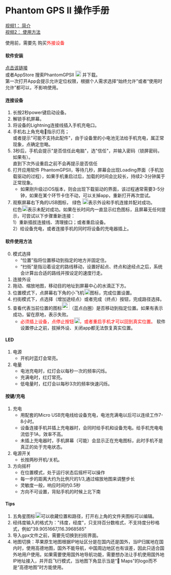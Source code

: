Phantom GPS II 操作手册
==== 
[视频1： 简介](https://v.youku.com/v_show/id_XNDY1MjIwMDg4OA==.html)<br>
[视频2： 使用方法](https://v.youku.com/v_show/id_XNDY1MzU2MDMwOA==.html)<br>

使用前，需要先 购买<font  color="red">外接设备</font><br>
#### 软件安装
   [点击该链接](https://apps.apple.com/cn/app/phantomgpsii/id1484343559) <br>或者AppStore 搜索PhantomGPSII <img src="http://phantomgps.com/assets/icon-83.5@2x.png" width="18"> 并下载。<br>第一次打开App会提示允许定位权限，根据个人需求选择“始终允许”或者“使用时允许”都可以，不影响使用。

#### 连接设备
1.	长按2秒power键启动设备。<br>
2.	解锁手机屏幕。<br>
3.	将设备的Lightning连接线插入手机充电口。<br>
4.	手机右上角充电🔋指示灯亮；<br>
	或者提示"可能不支持此配件"，由于设备里的小电池无法给手机充电，属正常现象，点确定忽略。<br>
5.	3秒后，手机会提示"是否信任此电脑"，选"信任"，并输入密码（锁屏密码，如果有）。<br>
	直到下次外设重启之前不会再提示是否信任<br>
6.	打开应用软件 PhantomGPSII，等待几秒，屏幕会出现Loading界面（手机加载驱动的过程），如果手机重启过后，加载的时间会比较长，持续2-3分钟属于正常现象。<br>
	- 如果刚升级过iOS版本，则会出现下载驱动的界面，该过程通常需要3-5分钟，如果在某个环节卡住不动，可以关掉app，重新打开再次尝试。<br>
7.	观察屏幕右下角的USB图标， 绿色 <img src="http://phantomgps.com/assets/connected@2x.png" width="18">表示外设和手机连接并配对成功。<br>
红色<img src="http://phantomgps.com/assets/disconnected@2x.png" width="18">表示未配对成功。如果在长时间内一直显示红色图标，且屏幕无任何提示，可尝试以下步骤重新连接：<br>
	1）重新插拔连接线、清理接口；或者重启设备。<br>
	2）给设备充电，或者连接手机的同时将设备的充电器插上。<br>
	
#### 软件使用方法<br>
0.	模式选择
	- “位置”指将位置移动到指定的地方并固定住。
	- “扫街”是指沿着设定的路线移动，设置好起点、终点和途经点之后，系统会计算出合适的路线并按设定的速度行走。
1.	连接外设
2.	拖动、缩放地图，移动目的地址到屏幕中心的水滴正下方。
3.	位置模式下，点屏幕右下角的小飞机<img src="http://phantomgps.com/assets/flyto_2.png" width="18">图标，完成位置设置。
4.	扫街模式下，点选择（增加途经点）或者完成（终点）按钮，完成路径选择。
5.	查看代表当前位置的图标<img src="http://phantomgps.com/assets/bluecycle.png" width="24">（蓝点白圈）是否移动到指定位置。如果有表示成功，留在原地，表示失败。<br>
	- <font  color="red">必须插上设备，点停止按钮<img src="http://phantomgps.com/assets/stop@2x.png" width="18">，或者重启手机才可以回到真实位置。</font>
	软件设置停止之前，拔掉外设、关闭app都无法恢复真实位置。<br>

#### LED
1.	电源
	- 开机时蓝灯会常亮。<br>
2.	电量
	- 电池充电时，红灯会以每秒一次的频率闪烁。<br>
	- 充满电时，红灯常亮。<br>
	- 低电量时，红灯会以每秒3次的频率快速闪烁。<br>

#### 按键/充电
1.	充电
	- 用配套的Micro USB充电线给设备充电，电池充满电以后可以连续工作7-8小时。<br>
	- 设备连接手机并插上充电器时，会同时给手机和设备充电。给手机充电电流低于1A，效率不高。<br>
	- 未插上充电器时，手机屏幕（可能）会显示正在充电图标，此时手机不是真正的处于充电状态。<br>
2.	电源开关
	- 长按两秒开机/关机。<br>
3.	方向摇杆<br>
	- 在位置模式，处于运行状态后摇杆可以操作<br>
	- 每一步的距离大约为比例尺的1/3,通过缩放地图来调整步长<br>
	- 灵敏度一般，响应时间约0.5秒<br>
	- 方向不可设置，背贴手机的时候上北下南<br>	
	
#### Tips
1.	五角星图标<img src="http://phantomgps.com/assets/star.png" width="18">可以收藏位置和路径，打开右上角的文件夹图标可以编辑。
2.	经纬度输入的格式为："纬度，经度"，只支持百分数格式，不支持度分秒格式，例如"39.9051667,116.3968585"
3.	导入gpx文件之前，需要先切换到扫街界面。<br>
4.	地图切换：苹果原生地图根据IP地址区分是在国内还是国外，当IP归属地在国内时，使用高德地图，国外不能导航，中国周边地区也有误差，因此只适合国外地用户使用。如果需要使用国外地导航功能，需要想办法让手机使用国外地IP地址接入，并开启飞行模式，当地图下角显示当是“ Maps”的logo而不是“高德地图”时方能使用。

